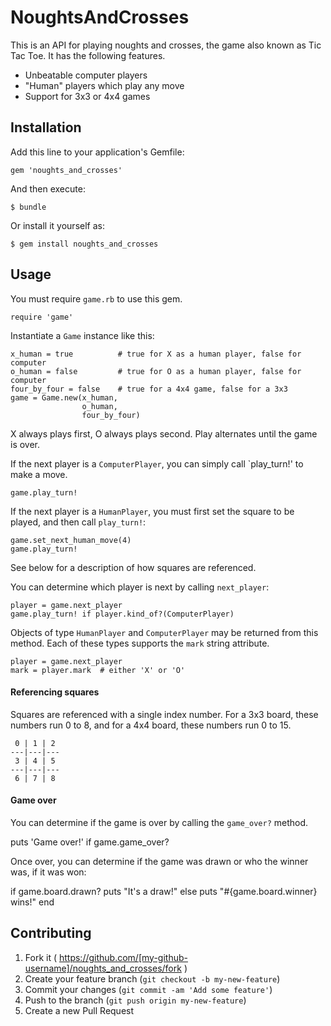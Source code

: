 # NoughtsAndCrosses

This is an API for playing noughts and crosses, the game also known as Tic Tac Toe. It has the following features.

 * Unbeatable computer players
 * "Human" players which play any move
 * Support for 3x3 or 4x4 games 

## Installation

Add this line to your application's Gemfile:

    gem 'noughts_and_crosses'

And then execute:

    $ bundle

Or install it yourself as:

    $ gem install noughts_and_crosses

## Usage

You must require `game.rb` to use this gem.

    require 'game'

Instantiate a `Game` instance like this:

    x_human = true          # true for X as a human player, false for computer
    o_human = false         # true for O as a human player, false for computer
    four_by_four = false    # true for a 4x4 game, false for a 3x3
    game = Game.new(x_human,
                    o_human,
                    four_by_four)

X always plays first, O always plays second. Play alternates until the game is
over.

If the next player is a `ComputerPlayer`, you can simply call `play_turn!' to make a move.

    game.play_turn!

If the next player is a `HumanPlayer`, you must first set the square to be played, and then call `play_turn!`:

    game.set_next_human_move(4)
    game.play_turn!

See below for a description of how squares are referenced.

You can determine which player is next by calling `next_player`:

    player = game.next_player
    game.play_turn! if player.kind_of?(ComputerPlayer)

Objects of type `HumanPlayer` and `ComputerPlayer` may be returned from this method. Each of these types supports the `mark` string attribute.

    player = game.next_player
    mark = player.mark  # either 'X' or 'O'

#### Referencing squares

Squares are referenced with a single index number. For a 3x3 board, these numbers run 0 to 8, and for a 4x4 board, these numbers run 0 to 15.

     0 | 1 | 2
    ---|---|---
     3 | 4 | 5
    ---|---|---
     6 | 7 | 8



#### Game over

You can determine if the game is over by calling the `game_over?` method.

   puts 'Game over!' if game.game_over?

Once over, you can determine if the game was drawn or who the winner was, if it was won:

   if game.board.drawn?
      puts "It's a draw!"
   else
      puts "#{game.board.winner} wins!"
   end

## Contributing

1. Fork it ( https://github.com/[my-github-username]/noughts_and_crosses/fork )
2. Create your feature branch (`git checkout -b my-new-feature`)
3. Commit your changes (`git commit -am 'Add some feature'`)
4. Push to the branch (`git push origin my-new-feature`)
5. Create a new Pull Request
